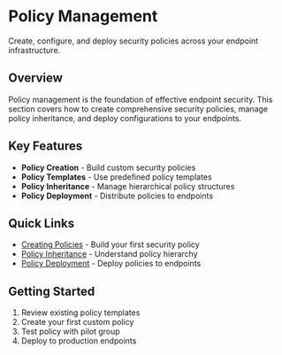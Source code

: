 # Policy Management

Create, configure, and deploy security policies across your endpoint infrastructure.

## Overview

Policy management is the foundation of effective endpoint security. This section covers how to create comprehensive security policies, manage policy inheritance, and deploy configurations to your endpoints.

## Key Features

- **Policy Creation** - Build custom security policies
- **Policy Templates** - Use predefined policy templates
- **Policy Inheritance** - Manage hierarchical policy structures
- **Policy Deployment** - Distribute policies to endpoints

## Quick Links

- [Creating Policies](./creating-policies) - Build your first security policy
- [Policy Inheritance](./policy-inheritance) - Understand policy hierarchy
- [Policy Deployment](./policy-deployment) - Deploy policies to endpoints

## Getting Started

1. Review existing policy templates
2. Create your first custom policy
3. Test policy with pilot group
4. Deploy to production endpoints